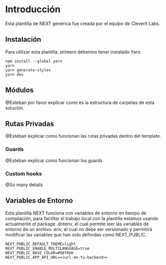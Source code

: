 # Introducción

Esta plantilla de NEXT genérica fue creada por el equipo de Cleverit Labs.

## Instalación

Para utilizar esta plantilla, primero debemos tener instalado Yarn.

```shell
npm install --global yarn
yarn
yarn generate-styles
yarn dev
```

## Módulos

@Esteban por favor explicar como es la estructura de carpetas de esta solución.

## Rutas Privadas

@Esteban explicar como funcionan las rutas privadas dentro del template.

### Guards

@Esteban explicar como funcionan los guards

### Custom hooks

@So many details

## Variables de Entorno

Esta plantilla NEXT funciona con variables de entorno en tiempo de compilación, para facilitar el trabajo local con la plantilla estamos usando actualmente el package .dotenv, el cual permite leer las variables de entorno de un archivo .env, el cual no debe ser versionado y permitirá modificar las variables que han sido definidas como NEXT_PUBLIC.

```shell
NEXT_PUBLIC_DEFAULT_THEME=light
NEXT_PUBLIC_ENABLE_MULTILANGUAGE=true
NEXT_PUBLIC_BASE_COLOR=#98f8bb
NEXT_PUBLIC_APP_API_URL=<<url-de-tu-backend>>
```
